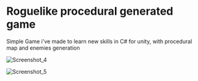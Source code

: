 # Roguelike procedural generated game
Simple Game i've made to learn new skills in C# for unity, with procedural map and enemies generation

![Screenshot_4](https://github.com/user-attachments/assets/0a387199-9db0-4630-afc2-1c9a74091e8e)

![Screenshot_5](https://github.com/user-attachments/assets/18cb343d-407d-4b26-beed-153be7210e0c)
